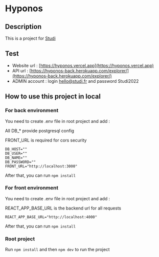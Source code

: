 # Hyponos

## Description
This is a project for [Studi](https://www.studi.com/fr)

## Test
- Website url : [https://hyponos.vercel.app](https://hyponos.vercel.app)
- API url : [https://hyponos-back.herokuapp.com/explorer/](https://hyponos-back.herokuapp.com/explorer/)
- ADMIN account : login hello@studi.fr and password Studi2022

## How to use this project in local
### For back environment
You need to create .env file in root project and add :

All DB_* provide postgresql config

FRONT_URL is required for cors security
```
DB_HOST=""
DB_USER=""
DB_NAME=""
DB_PASSWORD=""
FRONT_URL="http://localhost:3000"
```
After that, you can run `npm install`

### For front environment
You need to create .env file in root project and add :

REACT_APP_BASE_URL is the backend url for all requests
```
REACT_APP_BASE_URL="http://localhost:4000"
```
After that, you can run `npm install`

### Root project
Run `npm install` and then `npm dev` to run the project